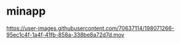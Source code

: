 # minapp





https://user-images.githubusercontent.com/70637114/198071266-95ec1c4f-1a4f-41fb-858a-338be8a72d7d.mov

